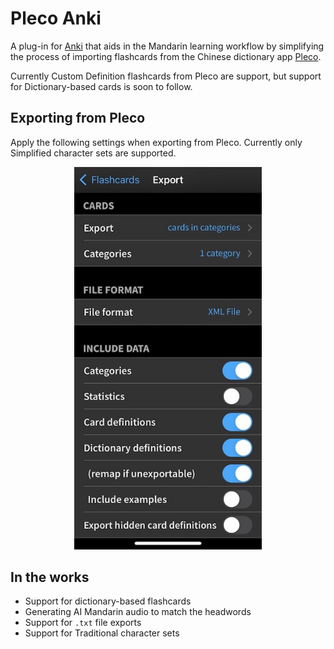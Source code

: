 # Pleco Anki

A plug-in for [Anki](https://apps.ankiweb.net/) that aids in the Mandarin learning workflow by simplifying the process of importing flashcards from the Chinese dictionary app [Pleco](https://www.pleco.com/).

Currently Custom Definition flashcards from Pleco are support, but support for Dictionary-based cards is soon to follow.

## Exporting from Pleco

Apply the following settings when exporting from Pleco. Currently only Simplified character sets are supported.
<p align="center">
<img src="./media/export_settings.jpeg" alt="Pleco export settings" width="300px">
</p>

## In the works
- Support for dictionary-based flashcards
- Generating AI Mandarin audio to match the headwords
- Support for `.txt` file exports
- Support for Traditional character sets
